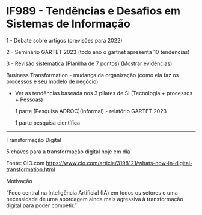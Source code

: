 # IF989 - Tendências e Desafios em Sistemas de Informação

1 - Debate sobre artigos (previsões para 2022)

2 - Seminário GARTET 2023 (todo ano o gartnet apresenta 10 tendencias)

3 - Revisão sistemática (Planilha de 7 pontos) (Mostrar evidências)

Business Transformation - mudança da organização (como ela faz os processos e seu modelo de negócio)

- Ver as tendências baseada nos 3 pilares de SI (Tecnologia + processos + Pessoas)

  1 parte (Pesquisa ADROC)(informal) - relatório GARTET 2023
  
  1 parte pesquisa científica

--------------------------------------------------------------------

Transformação Digital

5 chaves para a transformação digital hoje em dia

Fonte: CIO.com
https://www.cio.com/article/3198121/whats-now-in-digital-transformation.html

Motivação

“Foco central na Inteligência Artificial (IA) em todos os setores e uma necessidade de uma abordagem ainda mais agressiva à transformação digital para poder competir.”

<img scr=".assets/img1.jpg">
